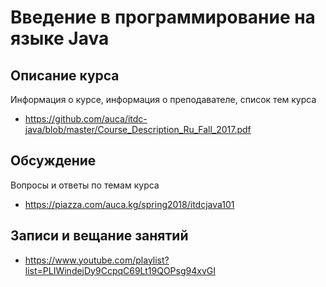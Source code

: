 # Введение в программирование на языке Java

## Описание курса

Информация о курсе, информация о преподавателе, список тем курса

* <https://github.com/auca/itdc-java/blob/master/Course_Description_Ru_Fall_2017.pdf>

## Обсуждение

Вопросы и ответы по темам курса

* <https://piazza.com/auca.kg/spring2018/itdcjava101>

## Записи и вещание занятий

* <https://www.youtube.com/playlist?list=PLIWindejDy9CcpqC69Lt19QOPsg94xvGI>
